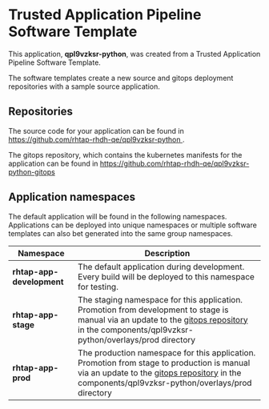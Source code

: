# Trusted Application Pipeline Software Template

This application, **qpl9vzksr-python**, was created from a Trusted Application Pipeline Software Template.

The software templates create a new source and gitops deployment repositories with a sample source application. 

## Repositories

The source code for your application can be found in [https://github.com/rhtap-rhdh-qe/qpl9vzksr-python ](https://github.com/rhtap-rhdh-qe/qpl9vzksr-python ).
 
The gitops repository, which contains the kubernetes manifests for the application can be found in 
[https://github.com/rhtap-rhdh-qe/qpl9vzksr-python-gitops ](https://github.com/rhtap-rhdh-qe/qpl9vzksr-python-gitops ) 

## Application namespaces 

The default application will be found in the following namespaces. Applications can be deployed into unique namespaces or multiple software templates can also bet generated into the same group namespaces.  

|  Namespace   |  Description   |  
| -------- | -------- |   
| **rhtap-app-development** | The default application during development. Every build will be deployed to this namespace for testing. | 
| **rhtap-app-stage** | The staging namespace for this application. Promotion from development to stage is manual via an update to the [gitops repository](https://github.com/rhtap-rhdh-qe/qpl9vzksr-python-gitops ) in the components/qpl9vzksr-python/overlays/prod directory |  
| **rhtap-app-prod** | The production namespace for this application. Promotion from stage to production is manual via an update to the [gitops repository](https://github.com/rhtap-rhdh-qe/qpl9vzksr-python-gitops ) in the components/qpl9vzksr-python/overlays/prod directory | 
